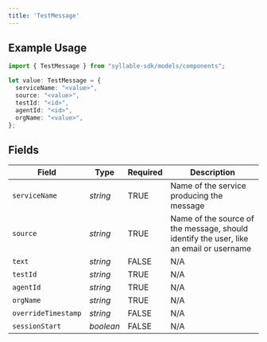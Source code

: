 ```yaml
---
title: 'TestMessage'
---
```


## Example Usage

```typescript
import { TestMessage } from "syllable-sdk/models/components";

let value: TestMessage = {
  serviceName: "<value>",
  source: "<value>",
  testId: "<id>",
  agentId: "<id>",
  orgName: "<value>",
};
```

## Fields

| Field                                                                                  | Type                                                                                   | Required                                                                               | Description                                                                            |
| -------------------------------------------------------------------------------------- | -------------------------------------------------------------------------------------- | -------------------------------------------------------------------------------------- | -------------------------------------------------------------------------------------- |
| `serviceName`                                                                          | *string*                                                                               | TRUE                                                                     | Name of the service producing the message                                              |
| `source`                                                                               | *string*                                                                               | TRUE                                                                     | Name of the source of the message, should identify the user, like an email or username |
| `text`                                                                                 | *string*                                                                               | FALSE                                                                     | N/A                                                                                    |
| `testId`                                                                               | *string*                                                                               | TRUE                                                                     | N/A                                                                                    |
| `agentId`                                                                              | *string*                                                                               | TRUE                                                                     | N/A                                                                                    |
| `orgName`                                                                              | *string*                                                                               | TRUE                                                                     | N/A                                                                                    |
| `overrideTimestamp`                                                                    | *string*                                                                               | FALSE                                                                     | N/A                                                                                    |
| `sessionStart`                                                                         | *boolean*                                                                              | FALSE                                                                     | N/A                                                                                    |